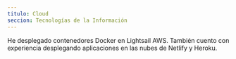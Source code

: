 ```yaml
---
titulo: Cloud
seccion: Tecnologías de la Información
---
```


He desplegado contenedores Docker en Lightsail AWS. También cuento con
experiencia desplegando aplicaciones en las nubes de Netlify y Heroku.